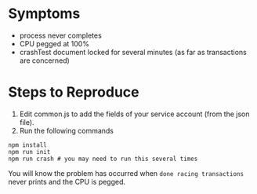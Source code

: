# Symptoms

- process never completes
- CPU pegged at 100%
- crashTest document locked for several minutes (as far as transactions are concerned)

# Steps to Reproduce

1. Edit common.js to add the fields of your service account (from the json file).
2. Run the following commands

```
npm install
npm run init
npm run crash # you may need to run this several times
```

You will know the problem has occurred when `done racing transactions` never prints and the CPU is pegged.
